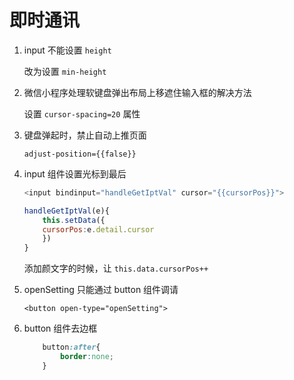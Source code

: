 # 即时通讯

1. input 不能设置 `height`

    改为设置 `min-height`

1. 微信小程序处理软键盘弹出布局上移遮住输入框的解决方法

    设置 `cursor-spacing=20` 属性

1. 键盘弹起时，禁止自动上推页面

    `adjust-position={{false}}`

1. input 组件设置光标到最后

    ```js
    <input bindinput="handleGetIptVal" cursor="{{cursorPos}}">

    handleGetIptVal(e){
        this.setData({
        cursorPos:e.detail.cursor
        })
    }
    ```
    添加颜文字的时候，让 `this.data.cursorPos++`

1. openSetting 只能通过 button 组件调请

    `<button open-type="openSetting">`

1. button 组件去边框
  
    ```css
        button:after{
            border:none;
        }
    ```

